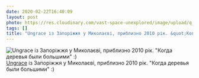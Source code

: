 ```yaml
---
date: 2020-02-22T16:40:09
layout: post
photo: https://res.cloudinary.com/vast-space-unexplored/image/upload/q_auto,dpr_auto,w_auto/photos/photo_901_22-02-2020_16-40-09.jpg
tags: []
title: "Ungrace із Запоріжжя у Миколаєві, приблизно 2010 рік. &quot;Когда деревья были большими&quot; :)"
---
```

![Ungrace із Запоріжжя у Миколаєві, приблизно 2010 рік. &quot;Когда деревья были большими&quot; :)](https://res.cloudinary.com/vast-space-unexplored/image/upload/q_auto,dpr_auto,w_auto/photos/photo_901_22-02-2020_16-40-09.jpg)
[Ungrace](/2020-02-19-ungrace--industrial-death-metal-ukraine-00s) із Запоріжжя у Миколаєві, приблизно 2010 рік. &quot;Когда деревья были большими&quot; :)